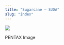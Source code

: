 ```yaml
---
title: "Sugarcane – SUDA"
slug: "index"
---
```


[![](/wp-content/2011/12/34-300x225.jpg)](/wp-content/2011/12/34.jpg)

PENTAX Image